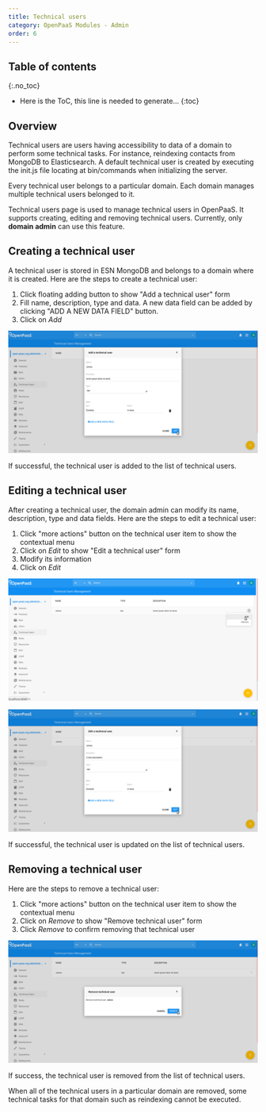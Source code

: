 ```yaml
---
title: Technical users
category: OpenPaaS Modules - Admin
order: 6
---
```


## Table of contents
{:.no_toc}

* Here is the ToC, this line is needed to generate...
{:toc}

## Overview

Technical users are users having accessibility to data of a domain to perform some technical tasks. For instance, reindexing contacts from MongoDB to Elasticsearch. A default technical user is created by executing the init.js file locating at bin/commands when initializing the server.

Every technical user belongs to a particular domain. Each domain manages multiple technical users belonged to it. 

Technical users page is used to manage technical users in OpenPaaS. It supports creating, editing and removing technical users.
Currently, only **domain admin** can use this feature.

## Creating a technical user

A technical user is stored in ESN MongoDB and belongs to a domain where it is created.
Here are the steps to create a technical user:

1. Click floating adding button to show "Add a technical user" form
2. Fill name, description, type and data. A new data field can be added by clicking "ADD A NEW DATA FIELD" button.
3. Click on _Add_

![Creating a technical user](/images/modules/admin/technical-users/technical-user-creation.png)

If successful, the technical user is added to the list of technical users.

## Editing a technical user

After creating a technical user, the domain admin can modify its name, description, type and data fields.
Here are the steps to edit a technical user:

1. Click "more actions" button on the technical user item to show the contextual menu
2. Click on _Edit_ to show "Edit a technical user" form
3. Modify its information
4. Click on _Edit_

![Editing a technical user - step 1](/images/modules/admin/technical-users/technical-user-editing-1.png)

![Editing a technical user - step 2](/images/modules/admin/technical-users/technical-user-editing-2.png)

If successful, the technical user is updated on the list of technical users.

## Removing a technical user

Here are the steps to remove a technical user:

1. Click "more actions" button on the technical user item to show the contextual menu
2. Click on _Remove_ to show "Remove technical user" form
3. Click _Remove_ to confirm removing that technical user

![Removing a technical user](/images/modules/admin/technical-users/technical-user-removing.png)

If success, the technical user is removed from the list of technical users.

When all of the technical users in a particular domain are removed, some technical tasks for that domain such as reindexing cannot be executed.
